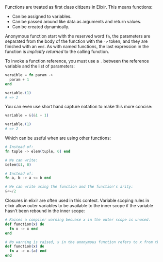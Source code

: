 Functions are treated as first class citizens in Elixir. This means functions:

- Can be assigned to variables.
- Can be passed around like data as arguments and return values.
- Can be created dynamically.


Anonymous function start with the reserved word `fn`, the parameters are separated from the body of the function with the `->` token, and they are finished with an `end`. As with named functions, the last expression in the function is _implicitly returned_ to the calling function.

To invoke a function reference, you must use a `.` between the reference variable and the list of parameters:

```elixir
varaible = fn param ->
  param + 1
end

variable.(1)
# => 2
```

You can even use short hand capture notation to make this more concise:

```elixir
variable = &(&1 + 1)

variable.(1)
# => 2
```

Which can be useful when are using other functions:

```elixir
# Instead of:
fn tuple -> elem(tuple, 0) end

# We can write:
&elem(&1, 0)
```

```elixir
# Instead of:
fn a, b -> a <= b end

# We can write using the function and the function's arity:
&<=/2
```

Closures in elixir are often used in this context. Variable scoping rules in elixir allow outer variables to be available to the inner scope if the variable hasn't been rebound in the inner scope:

```elixir
# Raises a compiler warning becuase x in the outer scope is unused.
def function(x) do
  fn x -> x end
end

# No warning is raised, x in the anonymous function refers to x from the outer scope.
def function(x) do
  fn a -> x.(a) end
end
```
